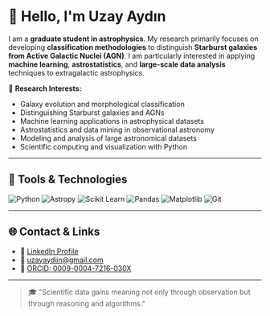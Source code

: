 # 👋 Hello, I'm Uzay Aydın

I am a **graduate student in astrophysics**. My research primarily focuses on developing **classification methodologies** to distinguish **Starburst galaxies from Active Galactic Nuclei (AGN)**. I am particularly interested in applying **machine learning**, **astrostatistics**, and **large-scale data analysis** techniques to extragalactic astrophysics.

🔭 **Research Interests:**
- Galaxy evolution and morphological classification  
- Distinguishing Starburst galaxies and AGNs  
- Machine learning applications in astrophysical datasets  
- Astrostatistics and data mining in observational astronomy  
- Modeling and analysis of large astronomical datasets  
- Scientific computing and visualization with Python

---

## 🧠 Tools & Technologies

![Python](https://img.shields.io/badge/-Python-3776AB?style=flat&logo=python&logoColor=white)
![Astropy](https://img.shields.io/badge/-Astropy-4B8BBE?style=flat)
![Scikit Learn](https://img.shields.io/badge/-Scikit--Learn-F7931E?style=flat&logo=scikit-learn&logoColor=white)
![Pandas](https://img.shields.io/badge/-Pandas-150458?style=flat&logo=pandas)
![Matplotlib](https://img.shields.io/badge/-Matplotlib-11557C?style=flat)
![Git](https://img.shields.io/badge/-Git-F05032?style=flat&logo=git&logoColor=white)

---

## 🌐 Contact & Links

- 🔗 [LinkedIn Profile](https://www.linkedin.com/in/uzayaydin/)
- 📧 uzayaydiin@gmail.com  
- 🧬 [ORCID: 0009-0004-7216-030X](https://orcid.org/0009-0004-7216-030X)

---





> 🎓 "Scientific data gains meaning not only through observation but through reasoning and algorithms."
